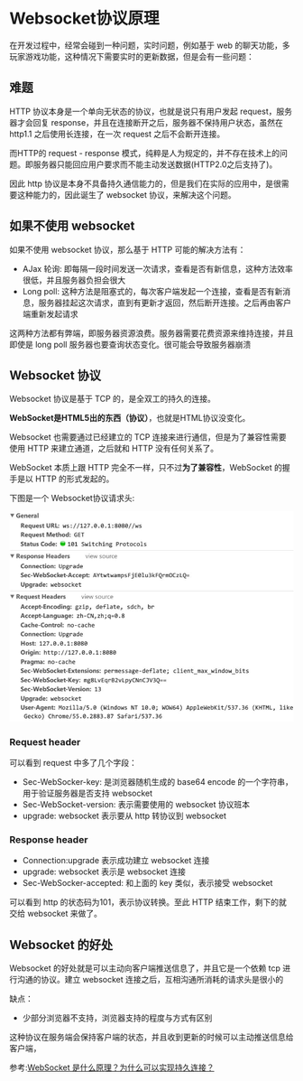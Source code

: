 # Websocket协议原理

在开发过程中，经常会碰到一种问题，实时问题，例如基于 web 的聊天功能，多玩家游戏功能，这种情况下需要实时的更新数据，但是会有一些问题：

## 难题

HTTP 协议本身是一个单向无状态的协议，也就是说只有用户发起 request，服务器才会回复 response，并且在连接断开之后，服务器不保持用户状态，虽然在 http1.1 之后使用长连接，在一次 request 之后不会断开连接。

而HTTP的 request - response 模式，纯粹是人为规定的，并不存在技术上的问题。即服务器只能回应用户要求而不能主动发送数据(HTTP2.0之后支持了)。

因此 http 协议是本身不具备持久通信能力的，但是我们在实际的应用中，是很需要这种能力的，因此诞生了 websocket 协议，来解决这个问题。



## 如果不使用 websocket

如果不使用 websocket 协议，那么基于 HTTP 可能的解决方法有：

* AJax 轮询: 即每隔一段时间发送一次请求，查看是否有新信息，这种方法效率很低，并且服务器负担会很大
* Long poll: 这种方法是阻塞式的，每次客户端发起一个连接，查看是否有新消息，服务器挂起这次请求，直到有更新才返回，然后断开连接。之后再由客户端重新发起请求

这两种方法都有弊端，即服务器资源浪费。服务器需要花费资源来维持连接，并且即使是 long poll 服务器也要查询状态变化。很可能会导致服务器崩溃

## Websocket 协议

Websocket 协议是基于 TCP 的，是全双工的持久的连接。

**WebSocket是HTML5出的东西（协议）**，也就是HTML协议没变化。

Websocket 也需要通过已经建立的 TCP 连接来进行通信，但是为了兼容性需要使用 HTTP 来建立通道，之后就和 HTTP 没有任何关系了。

WebSocket 本质上跟 HTTP 完全不一样，只不过**为了兼容性**，WebSocket 的握手是以 HTTP 的形式发起的。

下图是一个 Websocket协议请求头:

![](./img/40.png)

### Request header

可以看到 request 中多了几个字段：

* Sec-WebSocker-key: 是浏览器随机生成的 base64 encode 的一个字符串，用于验证服务器是否支持 websocket
* Sec-WebSocket-version: 表示需要使用的 websocket 协议班本
* upgrade: websocket 表示要从 http 转协议到 websocket

### Response header

* Connection:upgrade 表示成功建立 websocket 连接
* upgrade: websocket 表示是 websocket 连接
* Sec-WebSocker-accepted: 和上面的 key 类似，表示接受 websocket



可以看到 http 的状态码为101，表示协议转换。至此 HTTP 结束工作，剩下的就交给 websocket 来做了。



## Websocket 的好处

Websocket 的好处就是可以主动向客户端推送信息了，并且它是一个依赖 tcp 进行沟通的协议。建立 websocket 连接之后，互相沟通所消耗的请求头是很小的

缺点：

* 少部分浏览器不支持，浏览器支持的程度与方式有区别

这种协议在服务端会保持客户端的状态，并且收到更新的时候可以主动推送信息给客户端，



参考:[WebSocket 是什么原理？为什么可以实现持久连接？](https://www.zhihu.com/question/20215561)


